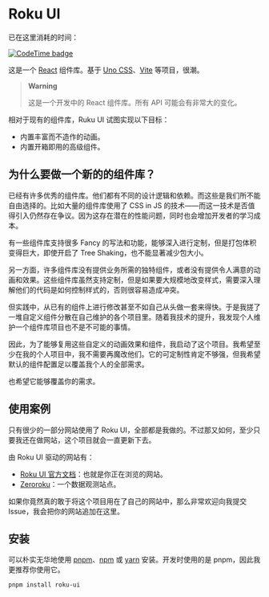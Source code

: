 # Roku UI

已在这里消耗的时间：

[![CodeTime badge](https://img.shields.io/endpoint?style=social&url=https%3A%2F%2Fapi.codetime.dev%2Fshield%3Fid%3D2%26project%3Droku-ui%26in%3D0)](https://codetime.dev)

这是一个 [React](https://reactjs.org/) 组件库。基于 [Uno CSS](https://github.com/unocss/unocss)、[Vite](https://cn.vitejs.dev) 等项目，很潮。

> **Warning**
>
> 这是一个开发中的 React 组件库。所有 API 可能会有非常大的变化。

相对于现有的组件库，Ruku UI 试图实现以下目标：

- 内置丰富而不造作的动画。
- 内置开箱即用的高级组件。

## 为什么要做一个新的的组件库？

已经有许多优秀的组件库。他们都有不同的设计逻辑和依赖。而这些是我们所不能自由选择的。比如大量的组件库使用了 CSS in JS 的技术——而这一技术是否值得引入仍然存在争议。因为这存在潜在的性能问题，同时也会增加开发者的学习成本。

有一些组件库支持很多 Fancy 的写法和功能，能够深入进行定制，但是打包体积变得巨大，即使开启了 Tree Shaking，也不能显著减少包大小。

另一方面，许多组件库没有提供业务所需的独特组件，或者没有提供令人满意的动画和效果。这些组件库虽然支持定制，但是如果要大规模地改变样式，需要深入理解他们的代码是如何控制样式的，否则很容易造成冲突。

但实践中，从已有的组件上进行修改甚至不如自己从头做一套来得快。于是我搓了一堆自定义组件分散在自己维护的各个项目里。随着我技术的提升，我发现个人维护一个组件库项目也不是不可能的事情。

因此，为了能够复用这些自定义的动画效果和组件，我启动了这个项目。我希望至少在我的个人项目中，我不需要再魔改他们。它的可定制性肯定不够强，但我希望默认的组件配置足以覆盖我个人的全部需求。

也希望它能够覆盖你的需求。

## 使用案例

只有很少的一部分网站使用了 Roku UI，全部都是我做的。不过那又如何，至少只要我还在做网站，这个项目就会一直更新下去。

由 Roku UI 驱动的网站有：

- [Roku UI 官方文档](https://roku-ui.vercel.app/)：也就是你正在浏览的网站。
- [Zeroroku](https://zeroroku.com/)：一个数据观测站点。

如果你竟然真的敢于将这个项目用在了自己的网站中，那么非常欢迎向我提交 Issue，我会把你的网站追加在这里。

## 安装

可以朴实无华地使用 [pnpm](https://pnpm.io/)、[npm](https://www.npmjs.com/) 或 [yarn](https://yarnpkg.com/) 安装。开发时使用的是 pnpm，因此我更推荐你使用它。

```bash
pnpm install roku-ui
```
